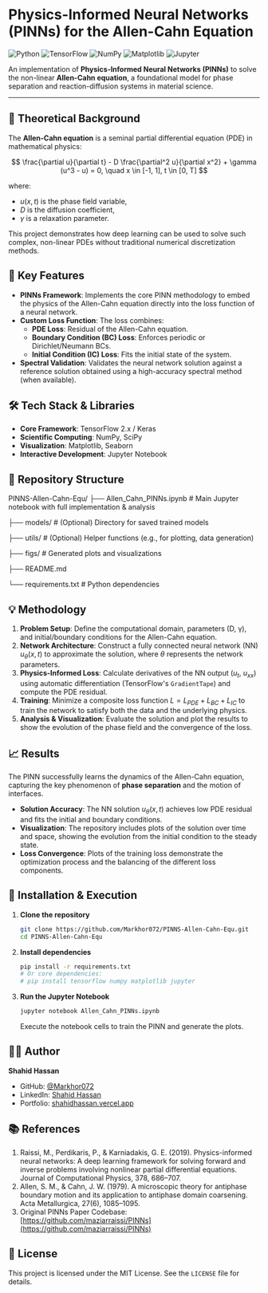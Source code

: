 # Physics-Informed Neural Networks (PINNs) for the Allen-Cahn Equation

![Python](https://img.shields.io/badge/Python-3776AB?style=for-the-badge&logo=python&logoColor=white)
![TensorFlow](https://img.shields.io/badge/TensorFlow-FF6F00?style=for-the-badge&logo=tensorflow&logoColor=white)
![NumPy](https://img.shields.io/badge/NumPy-013243?style=for-the-badge&logo=numpy&logoColor=white)
![Matplotlib](https://img.shields.io/badge/Matplotlib-%23ffffff.svg?style=for-the-badge&logo=Matplotlib&logoColor=black)
![Jupyter](https://img.shields.io/badge/Jupyter-F37626.svg?style=for-the-badge&logo=Jupyter&logoColor=white)

An implementation of **Physics-Informed Neural Networks (PINNs)** to solve the non-linear **Allen-Cahn equation**, a foundational model for phase separation and reaction-diffusion systems in material science.

---

## 📖 Theoretical Background

The **Allen-Cahn equation** is a seminal partial differential equation (PDE) in mathematical physics:

$$
\frac{\partial u}{\partial t} - D \frac{\partial^2 u}{\partial x^2} + \gamma (u^3 - u) = 0, \quad x \in [-1, 1], t \in [0, T]
$$

where:
- $u(x, t)$ is the phase field variable,
- $D$ is the diffusion coefficient,
- $\gamma$ is a relaxation parameter.

This project demonstrates how deep learning can be used to solve such complex, non-linear PDEs without traditional numerical discretization methods.

## 🚀 Key Features

- **PINNs Framework**: Implements the core PINN methodology to embed the physics of the Allen-Cahn equation directly into the loss function of a neural network.
- **Custom Loss Function**: The loss combines:
  - **PDE Loss**: Residual of the Allen-Cahn equation.
  - **Boundary Condition (BC) Loss**: Enforces periodic or Dirichlet/Neumann BCs.
  - **Initial Condition (IC) Loss**: Fits the initial state of the system.
- **Spectral Validation**: Validates the neural network solution against a reference solution obtained using a high-accuracy spectral method (when available).

## 🛠️ Tech Stack & Libraries

- **Core Framework**: TensorFlow 2.x / Keras
- **Scientific Computing**: NumPy, SciPy
- **Visualization**: Matplotlib, Seaborn
- **Interactive Development**: Jupyter Notebook

## 📁 Repository Structure
PINNS-Allen-Cahn-Equ/
├── Allen_Cahn_PINNs.ipynb # Main Jupyter notebook with full implementation & analysis

├── models/ # (Optional) Directory for saved trained models

├── utils/ # (Optional) Helper functions (e.g., for plotting, data generation)

├── figs/ # Generated plots and visualizations

├── README.md

└── requirements.txt # Python dependencies


## 💡 Methodology

1.  **Problem Setup**: Define the computational domain, parameters (D, γ), and initial/boundary conditions for the Allen-Cahn equation.
2.  **Network Architecture**: Construct a fully connected neural network (NN) $u_{\theta}(x, t)$ to approximate the solution, where $\theta$ represents the network parameters.
3.  **Physics-Informed Loss**: Calculate derivatives of the NN output ($u_t$, $u_{xx}$) using automatic differentiation (TensorFlow's `GradientTape`) and compute the PDE residual.
4.  **Training**: Minimize a composite loss function $L = L_{PDE} + L_{BC} + L_{IC}$ to train the network to satisfy both the data and the underlying physics.
5.  **Analysis & Visualization**: Evaluate the solution and plot the results to show the evolution of the phase field and the convergence of the loss.

## 📈 Results

The PINN successfully learns the dynamics of the Allen-Cahn equation, capturing the key phenomenon of **phase separation** and the motion of interfaces.

- **Solution Accuracy**: The NN solution $u_{\theta}(x, t)$ achieves low PDE residual and fits the initial and boundary conditions.
- **Visualization**: The repository includes plots of the solution over time and space, showing the evolution from the initial condition to the steady state.
- **Loss Convergence**: Plots of the training loss demonstrate the optimization process and the balancing of the different loss components.

## 🔧 Installation & Execution

1.  **Clone the repository**
    ```bash
    git clone https://github.com/Markhor072/PINNS-Allen-Cahn-Equ.git
    cd PINNS-Allen-Cahn-Equ
    ```

2.  **Install dependencies**
    ```bash
    pip install -r requirements.txt
    # Or core dependencies:
    # pip install tensorflow numpy matplotlib jupyter
    ```

3.  **Run the Jupyter Notebook**
    ```bash
    jupyter notebook Allen_Cahn_PINNs.ipynb
    ```
    Execute the notebook cells to train the PINN and generate the plots.

## 👨‍💻 Author

**Shahid Hassan**

- GitHub: [@Markhor072](https://github.com/Markhor072)
- LinkedIn: [Shahid Hassan](https://www.linkedin.com/in/markhor072)
- Portfolio: [shahidhassan.vercel.app](https://shahidhassan.vercel.app)

## 📚 References

1.  Raissi, M., Perdikaris, P., & Karniadakis, G. E. (2019). Physics-informed neural networks: A deep learning framework for solving forward and inverse problems involving nonlinear partial differential equations. Journal of Computational Physics, 378, 686–707.
2.  Allen, S. M., & Cahn, J. W. (1979). A microscopic theory for antiphase boundary motion and its application to antiphase domain coarsening. Acta Metallurgica, 27(6), 1085–1095.
3.  Original PINNs Paper Codebase: [https://github.com/maziarraissi/PINNs](https://github.com/maziarraissi/PINNs)

## 📜 License

This project is licensed under the MIT License. See the `LICENSE` file for details.
